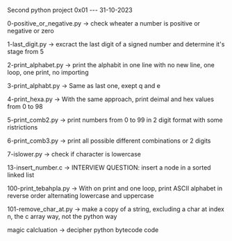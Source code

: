 Second python project 0x01 --- 31-10-2023


0-positive_or_negative.py -> check wheater a number is positive or negative or zero


1-last_digit.py -> excract the last digit of a signed number and determine it's stage from 5


2-print_alphabet.py -> print the alphabit in one line with no new line, one loop, one print, no importing


3-print_alphabt.py -> Same as last one, exept q and e


4-print_hexa.py -> With the same approach, print deimal and hex values from 0 to 98


5-print_comb2.py -> print numbers from 0 to 99 in 2 digit format with some ristrictions


6-print_comb3.py -> print all possible different combinations or 2 digits


7-islower.py -> check if character is lowercase


13-insert_number.c -> INTERVIEW QUESTION: insert a node in a sorted linked list


100-print_tebahpla.py -> With on print and one loop, print ASCII alphabet in reverse order alternating lowercase and uppercase


101-remove_char_at.py -> make a copy of a string, excluding a char at index n, the c array way, not the python way


 magic calcluation -> decipher python bytecode code
